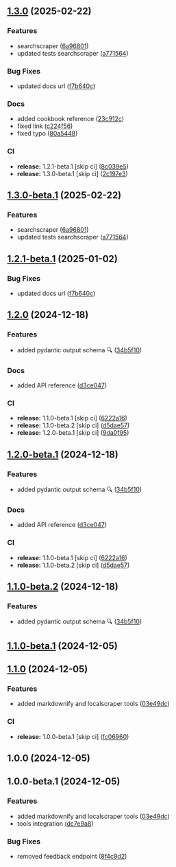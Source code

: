 ## [1.3.0](https://github.com/ScrapeGraphAI/langchain-scrapegraph/compare/v1.2.0...v1.3.0) (2025-02-22)


### Features

* searchscraper ([6a96801](https://github.com/ScrapeGraphAI/langchain-scrapegraph/commit/6a968015d9c8f4ce798111850b0f000c3317c467))
* updated tests searchscraper ([a771564](https://github.com/ScrapeGraphAI/langchain-scrapegraph/commit/a771564838b637f6aef0277e5ca3d723208d6701))


### Bug Fixes

* updated docs url ([f7b640c](https://github.com/ScrapeGraphAI/langchain-scrapegraph/commit/f7b640c29d9780a30212acb19b09247b765a41ff))


### Docs

* added cookbook reference ([23c912c](https://github.com/ScrapeGraphAI/langchain-scrapegraph/commit/23c912c83e2090fc4383cadd946f6cbf0eb93319))
* fixed link ([c224f56](https://github.com/ScrapeGraphAI/langchain-scrapegraph/commit/c224f564848f4c7e8a1c9ba559ef8c4b316c1ce8))
* fixed typo ([80a5448](https://github.com/ScrapeGraphAI/langchain-scrapegraph/commit/80a5448e0df7449b2a87d35b02989eee4f747220))


### CI

* **release:** 1.2.1-beta.1 [skip ci] ([8c039e5](https://github.com/ScrapeGraphAI/langchain-scrapegraph/commit/8c039e54a1f29d6046f4a1bfa7cb271acd39471f))
* **release:** 1.3.0-beta.1 [skip ci] ([2c197e3](https://github.com/ScrapeGraphAI/langchain-scrapegraph/commit/2c197e3a41fb88012acf456d1c2a9a477d3fb77d))

## [1.3.0-beta.1](https://github.com/ScrapeGraphAI/langchain-scrapegraph/compare/v1.2.1-beta.1...v1.3.0-beta.1) (2025-02-22)


### Features

* searchscraper ([6a96801](https://github.com/ScrapeGraphAI/langchain-scrapegraph/commit/6a968015d9c8f4ce798111850b0f000c3317c467))
* updated tests searchscraper ([a771564](https://github.com/ScrapeGraphAI/langchain-scrapegraph/commit/a771564838b637f6aef0277e5ca3d723208d6701))

## [1.2.1-beta.1](https://github.com/ScrapeGraphAI/langchain-scrapegraph/compare/v1.2.0...v1.2.1-beta.1) (2025-01-02)


### Bug Fixes

* updated docs url ([f7b640c](https://github.com/ScrapeGraphAI/langchain-scrapegraph/commit/f7b640c29d9780a30212acb19b09247b765a41ff))

## [1.2.0](https://github.com/ScrapeGraphAI/langchain-scrapegraph/compare/v1.1.0...v1.2.0) (2024-12-18)


### Features

* added pydantic output schema 🔍 ([34b5f10](https://github.com/ScrapeGraphAI/langchain-scrapegraph/commit/34b5f1089059daa25c756b44da593a7c0db97aa9))


### Docs

* added API reference ([d3ce047](https://github.com/ScrapeGraphAI/langchain-scrapegraph/commit/d3ce0470f5c89da910540e42d71afdddd80e8c15))


### CI

* **release:** 1.1.0-beta.1 [skip ci] ([6222a16](https://github.com/ScrapeGraphAI/langchain-scrapegraph/commit/6222a16a2fec477e7a6e610e0fdd4960e7ccd1b5))
* **release:** 1.1.0-beta.2 [skip ci] ([d5dae57](https://github.com/ScrapeGraphAI/langchain-scrapegraph/commit/d5dae575921cfa14daa4ceb887b0d7d037d3773d))
* **release:** 1.2.0-beta.1 [skip ci] ([9da0f95](https://github.com/ScrapeGraphAI/langchain-scrapegraph/commit/9da0f957fa438ec6062ee3fb0cda2023ee262373))

## [1.2.0-beta.1](https://github.com/ScrapeGraphAI/langchain-scrapegraph/compare/v1.1.0...v1.2.0-beta.1) (2024-12-18)


### Features

* added pydantic output schema 🔍 ([34b5f10](https://github.com/ScrapeGraphAI/langchain-scrapegraph/commit/34b5f1089059daa25c756b44da593a7c0db97aa9))


### Docs

* added API reference ([d3ce047](https://github.com/ScrapeGraphAI/langchain-scrapegraph/commit/d3ce0470f5c89da910540e42d71afdddd80e8c15))


### CI

* **release:** 1.1.0-beta.1 [skip ci] ([6222a16](https://github.com/ScrapeGraphAI/langchain-scrapegraph/commit/6222a16a2fec477e7a6e610e0fdd4960e7ccd1b5))
* **release:** 1.1.0-beta.2 [skip ci] ([d5dae57](https://github.com/ScrapeGraphAI/langchain-scrapegraph/commit/d5dae575921cfa14daa4ceb887b0d7d037d3773d))

## [1.1.0-beta.2](https://github.com/ScrapeGraphAI/langchain-scrapegraph/compare/v1.1.0-beta.1...v1.1.0-beta.2) (2024-12-18)


### Features

* added pydantic output schema 🔍 ([34b5f10](https://github.com/ScrapeGraphAI/langchain-scrapegraph/commit/34b5f1089059daa25c756b44da593a7c0db97aa9))

## [1.1.0-beta.1](https://github.com/ScrapeGraphAI/langchain-scrapegraph/compare/v1.0.0...v1.1.0-beta.1) (2024-12-05)

## [1.1.0](https://github.com/ScrapeGraphAI/langchain-scrapegraph/compare/v1.0.0...v1.1.0) (2024-12-05)


### Features

* added markdownify and localscraper tools ([03e49dc](https://github.com/ScrapeGraphAI/langchain-scrapegraph/commit/03e49dce84ef5a1b7a59b6dfd046eb563c14d283))


### CI

* **release:** 1.0.0-beta.1 [skip ci] ([fc06960](https://github.com/ScrapeGraphAI/langchain-scrapegraph/commit/fc06960340c68ff325656074d47b0b793a3b25fe))

## 1.0.0 (2024-12-05)

## 1.0.0-beta.1 (2024-12-05)


### Features

* added markdownify and localscraper tools ([03e49dc](https://github.com/ScrapeGraphAI/langchain-scrapegraph/commit/03e49dce84ef5a1b7a59b6dfd046eb563c14d283))
* tools integration ([dc7e9a8](https://github.com/ScrapeGraphAI/langchain-scrapegraph/commit/dc7e9a8fbf4e88bb79e11a9253428b2f61fa1293))


### Bug Fixes

* removed feedback endpoint ([8f4c9d2](https://github.com/ScrapeGraphAI/langchain-scrapegraph/commit/8f4c9d235eabeae48773e7394d30f93ccc8f8dc4))
